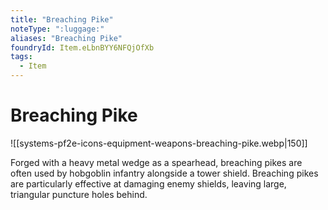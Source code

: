```yaml
---
title: "Breaching Pike"
noteType: ":luggage:"
aliases: "Breaching Pike"
foundryId: Item.eLbnBYY6NFQjOfXb
tags:
  - Item
---
```


# Breaching Pike
![[systems-pf2e-icons-equipment-weapons-breaching-pike.webp|150]]

Forged with a heavy metal wedge as a spearhead, breaching pikes are often used by hobgoblin infantry alongside a tower shield. Breaching pikes are particularly effective at damaging enemy shields, leaving large, triangular puncture holes behind.
